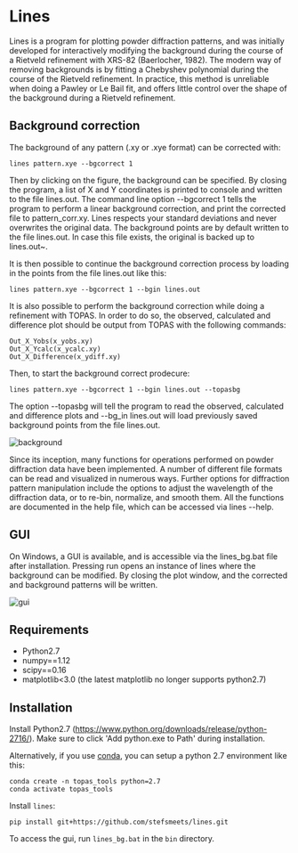 # Lines

Lines is a program for plotting powder diffraction patterns, and was initially developed for interactively modifying the background during the course of a Rietveld refinement with XRS-82 (Baerlocher, 1982). The modern way of removing backgrounds is by fitting a Chebyshev polynomial during the course of the Rietveld refinement. In practice, this method is unreliable when doing a Pawley or Le Bail fit, and offers little control over the shape of the background during a Rietveld refinement. 

## Background correction

The background of any pattern (.xy or .xye format) can be corrected with:

    lines pattern.xye --bgcorrect 1

Then by clicking on the figure, the background can be specified. By closing the program, a list of X and Y coordinates is printed to console and written to the file lines.out. The command line option --bgcorrect 1 tells the program to perform a linear background correction, and print the corrected file to pattern_corr.xy. Lines respects your standard deviations and never overwrites the original data. The background points are by default written to the file lines.out. In case this file exists, the original is backed up to lines.out~.

It is then possible to continue the background correction process by loading in the points from the file lines.out  like this:

	lines pattern.xye --bgcorrect 1 --bgin lines.out

It is also possible to perform the background correction while doing a refinement with TOPAS. In order to do so, the observed, calculated and difference plot should be output from TOPAS with the following commands:

    Out_X_Yobs(x_yobs.xy)
    Out_X_Ycalc(x_ycalc.xy)
    Out_X_Difference(x_ydiff.xy)

Then, to start the background correct prodecure:

    lines pattern.xye --bgcorrect 1 --bgin lines.out --topasbg

The option --topasbg will tell the program to read the observed, calculated and difference plots and --bg_in lines.out will load previously saved background points from the file lines.out.

![background](https://cloud.githubusercontent.com/assets/873520/14958064/02be1a30-1089-11e6-8f2d-61b458e4cc0d.png)

Since its inception, many functions for operations performed on powder diffraction data have been implemented. A number of different file formats can be read and visualized in numerous ways. Further options for diffraction pattern manipulation include the options to adjust the wavelength of the diffraction data, or to re-bin, normalize, and smooth them. All the functions are documented in the help file, which can be accessed via lines --help.

## GUI

On Windows, a GUI is available, and is accessible via the lines_bg.bat file after installation.
Pressing run opens an instance of lines where the background can be modified. By closing the plot window, and the corrected and background patterns will be written.

![gui](https://cloud.githubusercontent.com/assets/873520/14958063/029e912e-1089-11e6-9ffc-976ddbf1f992.png)

## Requirements

- Python2.7
- numpy==1.12
- scipy==0.16
- matplotlib<3.0 (the latest matplotlib no longer supports python2.7)

## Installation

Install Python2.7 (https://www.python.org/downloads/release/python-2716/).
Make sure to click 'Add python.exe to Path' during installation.

Alternatively, if you use [conda](https://docs.conda.io/en/latest/miniconda.html), you can setup a python 2.7 environment like this:
    
    conda create -n topas_tools python=2.7
    conda activate topas_tools

Install `lines`:

    pip install git+https://github.com/stefsmeets/lines.git

To access the gui, run `lines_bg.bat` in the `bin` directory. 
